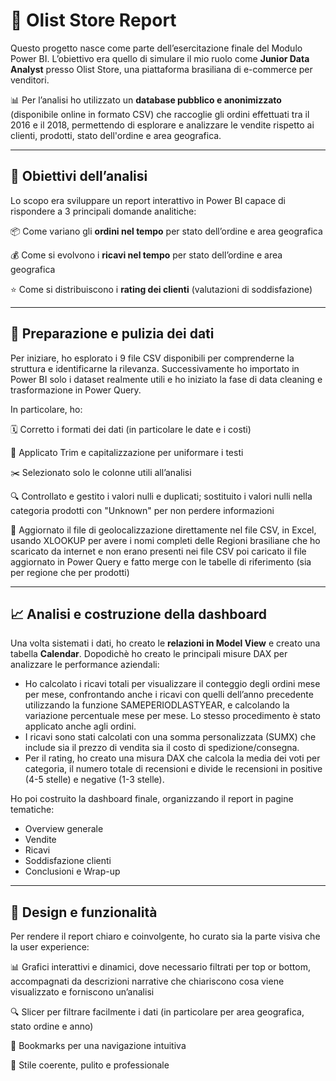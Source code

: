 # 🛒 **Olist Store Report**

Questo progetto nasce come parte dell’esercitazione finale del Modulo Power BI.
L’obiettivo era quello di simulare il mio ruolo come **Junior Data Analyst** presso Olist Store, una piattaforma brasiliana di e-commerce per venditori.

📊 Per l’analisi ho utilizzato un **database pubblico e anonimizzato** (disponibile online in formato CSV) che raccoglie gli ordini effettuati tra il 2016 e il 2018, permettendo di esplorare e analizzare le vendite rispetto ai clienti, prodotti, stato dell'ordine e area geografica. 

---

## 🎯 **Obiettivi dell’analisi**

Lo scopo era sviluppare un report interattivo in Power BI capace di rispondere a 3 principali domande analitiche:

📦 Come variano gli **ordini nel tempo** per stato dell’ordine e area geografica 

💰 Come si evolvono i **ricavi nel tempo** per stato dell’ordine e area geografica

⭐ Come si distribuiscono i **rating dei clienti** (valutazioni di soddisfazione)

---

## 🧩 **Preparazione e pulizia dei dati**

Per iniziare, ho esplorato i 9 file CSV disponibili per comprenderne la struttura e identificarne la rilevanza.
Successivamente ho importato in Power BI solo i dataset realmente utili e ho iniziato la fase di data cleaning e trasformazione in Power Query.

In particolare, ho:

🗓️ Corretto i formati dei dati (in particolare le date e i costi)

🧼 Applicato Trim e capitalizzazione per uniformare i testi

✂️ Selezionato solo le colonne utili all’analisi

🔍 Controllato e gestito i valori nulli e duplicati; sostituito i valori nulli nella categoria prodotti con "Unknown" per non perdere informazioni

📍 Aggiornato il file di geolocalizzazione direttamente nel file CSV, in Excel, usando XLOOKUP per avere i nomi completi delle Regioni brasiliane che ho scaricato da internet e non erano presenti nei file CSV poi caricato il file aggiornato in Power Query e fatto merge con le tabelle di riferimento (sia per regione che per prodotti)

---

## 📈 **Analisi e costruzione della dashboard**

Una volta sistemati i dati, ho creato le **relazioni in Model View** e creato una tabella **Calendar**. 
Dopodichè ho creato le principali misure DAX per analizzare le performance aziendali:
- Ho calcolato i ricavi totali per visualizzare il conteggio degli ordini mese per mese, confrontando anche i ricavi con quelli dell’anno precedente utilizzando la funzione SAMEPERIODLASTYEAR, e calcolando la variazione percentuale mese per mese. Lo stesso procedimento è stato applicato anche agli ordini.
- I ricavi sono stati calcolati con una somma personalizzata (SUMX) che include sia il prezzo di vendita sia il costo di spedizione/consegna.
- Per il rating, ho creato una misura DAX che calcola la media dei voti per categoria, il numero totale di recensioni e divide le recensioni in positive (4-5 stelle) e negative (1-3 stelle).

Ho poi costruito la dashboard finale, organizzando il report in pagine tematiche:
- Overview generale
- Vendite
- Ricavi
- Soddisfazione clienti
- Conclusioni e Wrap-up

---

## 🎨 **Design e funzionalità**

Per rendere il report chiaro e coinvolgente, ho curato sia la parte visiva che la user experience:

📊 Grafici interattivi e dinamici, dove necessario filtrati per top or bottom, accompagnati da descrizioni narrative che chiariscono cosa viene visualizzato e forniscono un’analisi 

🔍 Slicer per filtrare facilmente i dati (in particolare per area geografica, stato ordine e anno)

🧭 Bookmarks per una navigazione intuitiva

🎨 Stile coerente, pulito e professionale

